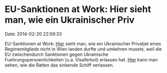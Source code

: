 EU-Sanktionen at Work: Hier sieht man, wie ein Ukrainischer Priv
================================================================

Date: 2014-02-20 22:59:33

EU-Sanktionen at Work:
[Hier](http://fettemama.org:6502/17e99c822fea5e059f5ca7ec1e82849d) sieht
man, wie ein Ukrainischer Privatjet eines Regimemitglieds nicht in Wien
landen durfte und umkehren musste, weil die EU zwischendurch Sanktionen
gegen Ukrainische Fuehrungspersoenlichkeiten (u.a. Visaferbot) erlassen
hat. [Hier](https://twitter.com/maxseddon/status/436558935676297216)
kann man sehen, wie die Ratten das sinkende Schiff verlassen.
